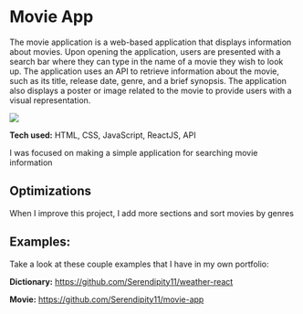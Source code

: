 # Movie App
The movie application is a web-based application that displays information about movies. 
Upon opening the application, users are presented with a search bar where they can type in the name of a movie they wish to look up. The application uses an API to retrieve information about the movie, such as its title, release date, genre, and a brief synopsis. 
The application also displays a poster or image related to the movie to provide users with a visual representation.

<a href="https://stoic-leakey-515967.netlify.app/" target="_blank"></a>
<a href="https://stoic-leakey-515967.netlify.app/" target="_blank"><img src="https://github.com/Serendipity11/creative-content/blob/main/movie.png"/></a>


**Tech used:** HTML, CSS, JavaScript, ReactJS, API

I was focused on making a simple application for searching movie information

## Optimizations
When I improve this project, I add more sections and sort movies by genres 


## Examples:
Take a look at these couple examples that I have in my own portfolio:

**Dictionary:** https://github.com/Serendipity11/weather-react

**Movie:** https://github.com/Serendipity11/movie-app
